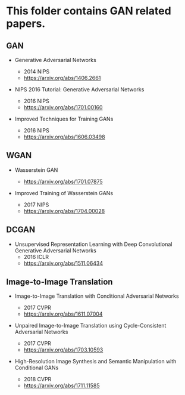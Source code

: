 # This folder contains GAN related papers.

## GAN
- Generative Adversarial Networks
    - 2014 NIPS
    - https://arxiv.org/abs/1406.2661

- NIPS 2016 Tutorial: Generative Adversarial Networks
    - 2016 NIPS
    - https://arxiv.org/abs/1701.00160

- Improved Techniques for Training GANs
    - 2016 NIPS
    - https://arxiv.org/abs/1606.03498

## WGAN
- Wasserstein GAN
    - https://arxiv.org/abs/1701.07875

- Improved Training of Wasserstein GANs
    - 2017 NIPS
    - https://arxiv.org/abs/1704.00028

## DCGAN
- Unsupervised Representation Learning with Deep Convolutional Generative Adversarial Networks
    - 2016 ICLR
    - https://arxiv.org/abs/1511.06434

## Image-to-Image Translation
- Image-to-Image Translation with Conditional Adversarial Networks
    - 2017 CVPR
    - https://arxiv.org/abs/1611.07004

- Unpaired Image-to-Image Translation using Cycle-Consistent Adversarial Networks
    - 2017 CVPR
    - https://arxiv.org/abs/1703.10593

- High-Resolution Image Synthesis and Semantic Manipulation with Conditional GANs
    - 2018 CVPR
    - https://arxiv.org/abs/1711.11585
